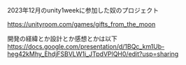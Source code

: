 2023年12月のunity1weekに参加した奴のプロジェクト

https://unityroom.com/games/gifts_from_the_moon

開発の経緯とか設計とか感想とかは以下
https://docs.google.com/presentation/d/1BQc_km1Ub-heg42kMhy_EhdjFSBVLW1i_JTpdVPlQH0/edit?usp=sharing
